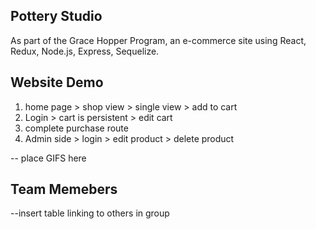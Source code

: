 ## Pottery Studio

As part of the Grace Hopper Program, an e-commerce site using React, Redux, Node.js, Express, Sequelize. 

## Website Demo

1. home page > shop view > single view > add to cart
2. Login > cart is persistent > edit cart
3. complete purchase route 
4. Admin side > login > edit product > delete product 



-- place GIFS here 

## Team Memebers 

--insert table linking to others in group 
